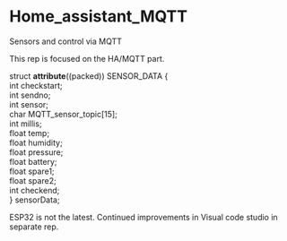 # Home_assistant_MQTT
Sensors and control via MQTT

This rep is focused on the HA/MQTT part. 


struct __attribute__((packed)) SENSOR_DATA {\
        int     checkstart;\
        int     sendno;\
	int	sensor;\
	char	MQTT_sensor_topic[15];\
	int	millis;\
	float	temp;\
	float	humidity;\
	float	pressure;\
	float	battery;\
	float	spare1;\
	float	spare2;\
	int	checkend;\
} sensorData;		

ESP32 is not the latest. Continued improvements in Visual code studio in separate rep.

